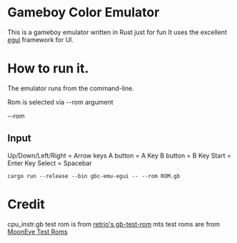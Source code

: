 # Gameboy Color Emulator
This is a gameboy emulator written in Rust just for fun
It uses the excellent [egui](https://github.com/emilk/egui/) framework for UI.

# How to run it.
The emulator runs from the command-line. 

Rom is selected via --rom argument

--rom <ROM FILE>

## Input
Up/Down/Left/Right = Arrow keys
A button = A Key
B button = B Key
Start = Enter Key 
Select = Spacebar

```code
cargo run --release --bin gbc-emu-egui -- --rom ROM.gb
```

# Credit
cpu_instr.gb test rom is from [retrio's gb-test-rom](https://github.com/retrio/gb-test-roms)
mts test roms are from [MoonEye Test Roms](https://github.com/Gekkio/mooneye-test-suite)
